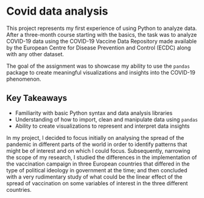 # Covid data analysis
This project represents my first experience of using Python to analyze data. After a three-month course starting with the basics, the task was to analyze COVID-19 data using the COVID-19 Vaccine Data Repository made available by the European Centre for Disease Prevention and Control (ECDC) along with any other dataset.

The goal of the assignment was to showcase my ability to use the `pandas` package to create meaningful visualizations and insights into the COVID-19 phenomenon.

## Key Takeaways
- Familiarity with basic Python syntax and data analysis libraries
- Understanding of how to import, clean and manipulate data using `pandas`
- Ability to create visualizations to represent and interpret data insights

In my project, I decided to focus initially on analysing the spread of the pandemic in different parts of the world in order to identify patterns that might be of interest and on which I could focus.
Subsequently, narrowing the scope of my research, I studied the differences in the implementation of the vaccination campaign in three European countries that differed in the type of political ideology in government at the time; and then concluded with a very rudimentary study of what could be the linear effect of the spread of vaccination on some variables of interest in the three different countries.

